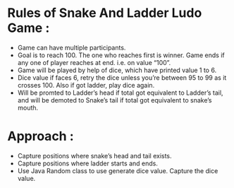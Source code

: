 # Rules of Snake And Ladder Ludo Game : 

- Game can have multiple participants.
- Goal is to reach 100. The one who reaches first is winner. Game ends if any one of player reaches at end. i.e. on value “100”. 
- Game will be played by help of dice, which have printed value 1 to 6.
- Dice value if faces 6, retry the dice unless you’re between 95 to 99 as it crosses 100. Also if got ladder, play dice again.
- Will be promted to Ladder’s head if total got equivalent to Ladder’s tail, and will be demoted to Snake’s tail if total got equivalent to snake’s mouth.

# Approach :
- Capture positions where snake’s head and tail exists.
- Capture positions where ladder starts and ends.
- Use Java Random class to use generate dice value. Capture the dice value.
